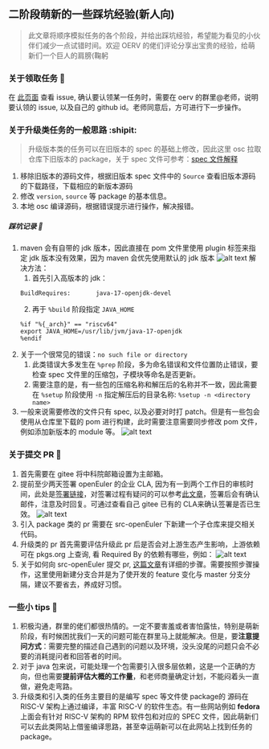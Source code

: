 ## 二阶段萌新的一些踩坑经验(新人向)

> 此文章将顺序模拟任务的各个阶段，并给出踩坑经验，希望能为看见的小伙伴们减少一点试错时间。欢迎 OERV 的佬们评论分享出宝贵的经验，给萌新们一个巨人的肩膀(鞠躬
### 关于领取任务 :slot_machine:
   在 [此页面](https://github.com/openEuler-RISCV/oerv-team/issues) 查看 issue, 确认要认领某一任务时，需要在 oerv 的群里@老师，说明要认领的 issue, 以及自己的 github id。老师同意后，方可进行下一步操作。
### 关于升级类任务的一般思路 :shipit:
> 升级版本类的任务可以在旧版本的 spec 的基础上修改，因此这里 osc 拉取仓库下旧版本的 package，关于 spec 文件可参考：[spec 文件解释](https://access.redhat.com/documentation/zh-cn/red_hat_enterprise_linux/9/html/packaging_and_distributing_software/assembly_what-a-spec-file-is_packaging-software#ref_spec-file-body-items_assembly_what-a-spec-file-is)

1. 移除旧版本的源码文件，根据旧版本 spec 文件中的 `Source` 查看旧版本源码的下载路径，下载相应的新版本源码
2. 修改 `version`, `source` 等 package 的基本信息。
3. 本地 osc 编译源码，根据错误提示进行操作，解决报错。
##### 踩坑记录 :feet:
1. maven 会有自带的 jdk 版本，因此直接在 pom 文件里使用 plugin 标签来指定 jdk 版本没有效果，因为 maven 会优先使用默认的 jdk 版本
   ![alt text](https://github.com/YutingNie/blogs/blob/master/%E4%BA%8C%E9%98%B6%E6%AE%B5%E8%90%8C%E6%96%B0%E8%B8%A9%E5%9D%91%E7%BB%8F%E9%AA%8C/image-1.png)
解决方法：
      1. 首先引入高版本的 jdk：
      ```
      BuildRequires:       java-17-openjdk-devel
      ```
      2. 再于 `%build` 阶段指定 `JAVA_HOME`
      ```
      %if "%{_arch}" == "riscv64"
      export JAVA_HOME=/usr/lib/jvm/java-17-openjdk
      %endif
      ```
1. 关于一个很常见的错误：`no such file or directory`
   1. 此类错误大多发生在 `%prep` 阶段，多为命名错误和文件位置防止错误，要检查 spec 文件里的压缩包，子模块等命名是否更新。
   2. 需要注意的是，有一些包的压缩名称和解压后的名称并不一致，因此需要在 `%setup` 阶段使用 `-n` 指定解压后的目录名称: `%setup -n <directory name>`
2. 一般来说需要修改的文件只有 spec, 以及必要对时打 patch。但是有一些包会使用从仓库里下载的 pom 进行构建，此时需要注意需要同步修改 pom 文件，例如添加新版本的 module 等。
![alt text](https://github.com/YutingNie/blogs/blob/master/%E4%BA%8C%E9%98%B6%E6%AE%B5%E8%90%8C%E6%96%B0%E8%B8%A9%E5%9D%91%E7%BB%8F%E9%AA%8C/image-4.png)
### 关于提交 PR :beers:
1. 首先需要在 gitee 将中科院邮箱设置为主邮箱。
2. 提前至少两天签署 openEuler 的企业 CLA, 因为有一到两个工作日的审核时间，此处是[签署链接](https://clasign.osinfra.cn/sign/gitee_openeuler-1611298811283968340)，对签署过程有疑问的可以参考[此文章](https://www.openeuler.org/zh/blog/2022-11-25-cla/CLA%E7%AD%BE%E7%BD%B2%E6%B5%81%E7%A8%8B.html)，签署后会有确认邮件，注意及时回复。可通过查看自己 gitee 已有的 CLA来确认签署是否已生效。
   ![alt text](https://github.com/YutingNie/blogs/raw/master/%E4%BA%8C%E9%98%B6%E6%AE%B5%E8%90%8C%E6%96%B0%E8%B8%A9%E5%9D%91%E7%BB%8F%E9%AA%8C/image-2.png)
3. 引入 package 类的 pr 需要在 src-openEuler 下新建一个子仓库来提交相关代码。
4. 升级类的 pr 首先需要评估升级此 pr 后是否会对上游生态产生影响，上游依赖可在 pkgs.org 上查询, 看 Required By 的依赖有哪些，例如：
   ![alt text](https://github.com/YutingNie/blogs/raw/master/%E4%BA%8C%E9%98%B6%E6%AE%B5%E8%90%8C%E6%96%B0%E8%B8%A9%E5%9D%91%E7%BB%8F%E9%AA%8C/image-3.png)
5. 关于如何向 src-openEuler 提交 pr, [这篇文章](https://gitee.com/openeuler/community/blob/master/CONTRIBUTING.md)有详细的步骤。需要按照步骤操作，这里使用新建分支合并是为了使开发的 feature 变化与 master 分支分隔，建议不要省去，养成好习惯。
### 一些小 tips :paw_prints:
1. 积极沟通，群里的佬们都很热情的。一定不要害羞或者害怕露怯，特别是萌新阶段，有时候困扰我们一天的问题可能在群里马上就能解决。但是，要**注意提问方式**：需要完整的描述自己遇到的问题以及环境，没头没尾的问题只会不必要的消耗提问者和回答者的时间。
2. 对于 java 包来说，可能处理一个包需要引入很多层依赖，这是一个正确的方向，但也需要**提前评估大概的工作量**，和老师商量确定计划，不能闷着头一直做，避免走弯路。
3. 升级类和引入类的任务主要目的是编写 spec 等文件使 package的 源码在 RISC-V 架构上通过编译，丰富 RISC-V 的软件生态。有一些网站例如 **fedora** 上面会有针对 RISC-V 架构的 RPM 软件包和对应的 SPEC 文件，因此萌新们可以去此类网站上借鉴编译思路，甚至幸运萌新可以在此网站上找到任务的 package。
